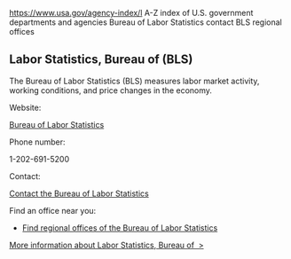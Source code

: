 

https://www.usa.gov/agency-index/l
A-Z index of U.S. government departments and agencies
Bureau of Labor Statistics contact
BLS regional offices

## Labor Statistics, Bureau of (BLS)
The Bureau of Labor Statistics (BLS) measures labor market activity, working conditions, and price changes in the economy.

Website:

[Bureau of Labor Statistics](https://stats.bls.gov/)

Phone number:

1-202-691-5200

Contact:

[Contact the Bureau of Labor Statistics](https://stats.bls.gov/bls/contact.htm)

Find an office near you:

* [Find regional offices of the Bureau of Labor Statistics](https://www.bls.gov/bls/regnhome.htm)

[More information about Labor Statistics, Bureau of  >](https://www.usa.gov/agencies/bureau-of-labor-statistics)
